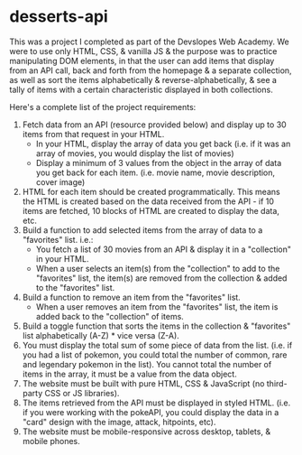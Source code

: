 ﻿# desserts-api
This was a project I completed as part of the Devslopes Web Academy. We were to use only HTML, CSS, & vanilla JS & the purpose was to practice manipulating DOM elements, in that the user can add items that display from an API call, back and forth from the homepage & a separate collection, as well as sort the items alphabetically & reverse-alphabetically, & see a tally of items with a certain characteristic displayed in both collections.

Here's a complete list of the project requirements:
1. Fetch data from an API (resource provided below) and display up to 30 items from that request in your HTML.
    * In your HTML, display the array of data you get back (i.e. if it was an array of movies, you would display the list of movies)
    * Display a minimum of 3 values from the object in the array of data you get back for each item. (i.e. movie name, movie description, cover image)
2. HTML for each item should be created programmatically. This means the HTML is created based on the data received from the API - if 10 items are fetched, 10 blocks of HTML are created to display the data, etc.
3. Build a function to add selected items from the array of data to a "favorites" list. i.e.:
    * You fetch a list of 30 movies from an API & display it in a "collection" in your HTML.
    * When a user selects an item(s) from the "collection" to add to the "favorites" list, the item(s) are removed from the collection & added to the "favorites" list.
4. Build a function to remove an item from the "favorites" list.
    * When a user removes an item from the "favorites" list, the item is added back to the "collection" of items.
5. Build a toggle function that sorts the items in the collection & "favorites" list alphabetically (A-Z) * vice versa (Z-A).
6. You must display the total sum of some piece of data from the list. (i.e. if you had a list of pokemon, you could total the number of common, rare and legendary pokemon in the list). You cannot total the number of items in the array, it must be a value from the data object.
7. The website must be built with pure HTML, CSS & JavaScript (no third-party CSS or JS libraries).
8. The items retrieved from the API must be displayed in styled HTML. (i.e. if you were working with the pokeAPI, you could display the data in a "card" design with the image, attack, hitpoints, etc).
9. The website must be mobile-responsive across desktop, tablets, & mobile phones.
